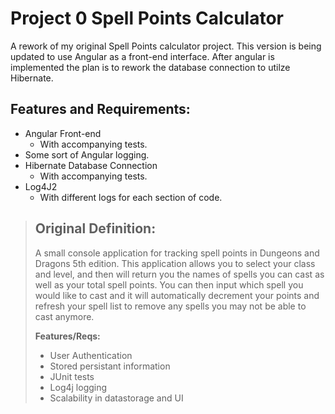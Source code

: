 # Project 0 Spell Points Calculator

A rework of my original Spell Points calculator project. This version is being updated to use Angular as a front-end interface. After angular is implemented the plan is to rework the database connection to utilze Hibernate.

## Features and Requirements:

- Angular Front-end
  - With accompanying tests.
- Some sort of Angular logging.
- Hibernate Database Connection
  - With accompanying tests.
- Log4J2
  - With different logs for each section of code.
  
> ## Original Definition:
> 
> A small console application for tracking spell points in Dungeons and Dragons 5th edition. This application allows you to select your class and level, and then will return you the names of spells you can cast as well as your total spell points. You can then input which spell you would like to cast and it will automatically decrement your points and refresh your spell list to remove any spells you may not be able to cast anymore.
> 
> <b>Features/Reqs:</b>  
>   <ul>
>   <li>User Authentication</li>
>   <li>Stored persistant information</li>
>   <li>JUnit tests</li>
>   <li>Log4j logging</li>
>   <li>Scalability in datastorage and UI  </li>
>   </ul>

